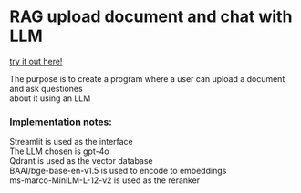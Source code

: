 # RAG upload document and chat with LLM

[try it out here!](https://chatllm-592795719124.europe-west12.run.app/)


The purpose is to create a program where a user can upload a document and ask questiones \
about it using an LLM

 
### Implementation notes:

Streamlit is used as the interface \
The LLM chosen is gpt-4o \
Qdrant is used as the vector database\
BAAI/bge-base-en-v1.5 is used to encode to embeddings \
ms-marco-MiniLM-L-12-v2 is used as the reranker

